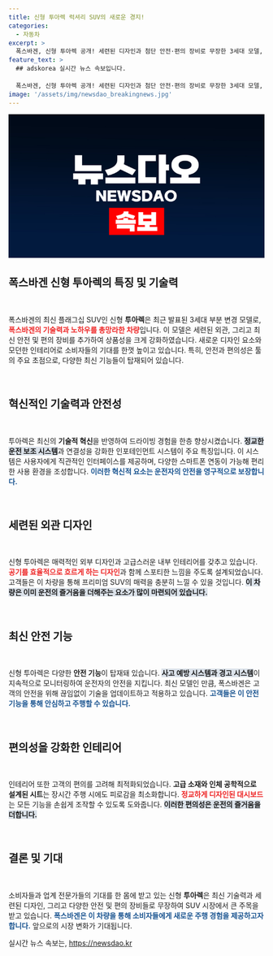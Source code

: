 ```yaml
---
title: 신형 투아렉 럭셔리 SUV의 새로운 경지!
categories:
  - 자동차
excerpt: >
  폭스바겐, 신형 투아렉 공개! 세련된 디자인과 첨단 안전·편의 장비로 무장한 3세대 모델, 자동차 혁신의 기준이 되다. 클릭하고 두근거리는 미래의 SUV를 만나보세요!
feature_text: >
  ## adskorea 실시간 뉴스 속보입니다.

  폭스바겐, 신형 투아렉 공개! 세련된 디자인과 첨단 안전·편의 장비로 무장한 3세대 모델, 자동차 혁신의 기준이 되다. 클릭하고 두근거리는 미래의 SUV를 만나보세요!
image: '/assets/img/newsdao_breakingnews.jpg'
---
```


<p><img src="/assets/img/newsdao_breakingnews.jpg" alt="adskorea 속보" /></p>

<h2 data-ke-size="size26">폭스바겐 신형 투아렉의 특징 및 기술력</h2>

<p data-ke-size="size16">&nbsp;</p>

<p data-ke-size="size16">폭스바겐의 최신 플래그십 SUV인 신형 <b>투아렉</b>은 최근 발표된 3세대 부분 변경 모델로, <b><span style="color: #ee2323;">폭스바겐의 기술력과 노하우를 총망라한 차량</span></b>입니다. 이 모델은 세련된 외관, 그리고 최신 안전 및 편의 장비를 추가하여 상품성을 크게 강화하였습니다. 새로운 디자인 요소와 모던한 인테리어로 소비자들의 기대를 한껏 높이고 있습니다. 특히, 안전과 편의성은 툴의 주요 초점으로, 다양한 최신 기능들이 탑재되어 있습니다.</p>

<p data-ke-size="size16">&nbsp;</p>

<h2 data-ke-size="size26">혁신적인 기술력과 안전성</h2>

<p data-ke-size="size16">&nbsp;</p>

<p data-ke-size="size16">투아렉은 최신의 <b>기술적 혁신</b>을 반영하여 드라이빙 경험을 한층 향상시켰습니다. <b><span style="background-color: #21538527;">정교한 운전 보조 시스템</span></b>과 연결성을 강화한 인포테인먼트 시스템이 주요 특징입니다. 이 시스템은 사용자에게 직관적인 인터페이스를 제공하며, 다양한 스마트폰 연동이 가능해 편리한 사용 환경을 조성합니다. <b><span style="color: #1a5490;">이러한 혁신적 요소는 운전자의 안전을 영구적으로 보장합니다.</span></b></p>

<p data-ke-size="size16">&nbsp;</p>

<h2 data-ke-size="size26">세련된 외관 디자인</h2>

<p data-ke-size="size16">&nbsp;</p>

<p data-ke-size="size16">신형 투아렉은 매력적인 외부 디자인과 고급스러운 내부 인테리어를 갖추고 있습니다. <b><span style="color: #ee2323;">공기를 효율적으로 흐르게 하는 디자인</span></b>과 함께 스포티한 느낌을 주도록 설계되었습니다. 고객들은 이 차량을 통해 프리미엄 SUV의 매력을 충분히 느낄 수 있을 것입니다. <b><span style="background-color: #21538527;">이 차량은 이미 운전의 즐거움을 더해주는 요소가 많이 마련되어 있습니다.</span></b></p>

<p data-ke-size="size16">&nbsp;</p>

<h2 data-ke-size="size26">최신 안전 기능</h2>

<p data-ke-size="size16">&nbsp;</p>

<p data-ke-size="size16">신형 투아렉은 다양한 <b>안전 기능</b>이 탑재돼 있습니다. <b><span style="background-color: #21538527;">사고 예방 시스템과 경고 시스템</span></b>이 지속적으로 모니터링하여 운전자의 안전을 지킵니다. 최신 모델인 만큼, 폭스바겐은 고객의 안전을 위해 끊임없이 기술을 업데이트하고 적용하고 있습니다. <b><span style="color: #1a5490;">고객들은 이 안전 기능을 통해 안심하고 주행할 수 있습니다.</span></b></p>

<p data-ke-size="size16">&nbsp;</p>

<h2 data-ke-size="size26">편의성을 강화한 인테리어</h2>

<p data-ke-size="size16">&nbsp;</p>

<p data-ke-size="size16">인테리어 또한 고객의 편의를 고려해 최적화되었습니다. <b>고급 소재와 인체 공학적으로 설계된 시트</b>는 장시간 주행 시에도 피로감을 최소화합니다. <b><span style="color: #ee2323;">정교하게 디자인된 대시보드</span></b>는 모든 기능을 손쉽게 조작할 수 있도록 도와줍니다. <b><span style="background-color: #21538527;">이러한 편의성은 운전의 즐거움을 더합니다.</span></b></p>

<p data-ke-size="size16">&nbsp;</p>

<h2 data-ke-size="size26">결론 및 기대</h2>

<p data-ke-size="size16">&nbsp;</p>

<p data-ke-size="size16">소비자들과 업계 전문가들의 기대를 한 몸에 받고 있는 신형 <b>투아렉</b>은 최신 기술력과 세련된 디자인, 그리고 다양한 안전 및 편의 장비들로 무장하여 SUV 시장에서 큰 주목을 받고 있습니다. <b><span style="color: #1a5490;">폭스바겐은 이 차량을 통해 소비자들에게 새로운 주행 경험을 제공하고자 합니다.</span></b> 앞으로의 시장 변화가 기대됩니다.</p>
실시간 뉴스 속보는, <a href="https://newsdao.kr" rel="dofollow">https://newsdao.kr</a>



